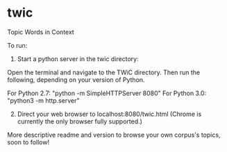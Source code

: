 # twic
Topic Words in Context

To run:

1) Start a python server in the twic directory:

Open the terminal and navigate to the TWiC directory.
Then run the following, depending on your version of Python.

For Python 2.7: "python -m SimpleHTTPServer 8080"
For Python 3.0: "python3 -m http.server"

2) Direct your web browser to localhost:8080/twic.html (Chrome is currently the only browser fully supported.)

More descriptive readme and version to browse your own corpus's topics, soon to follow!
